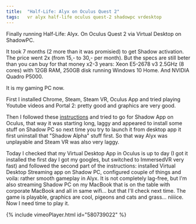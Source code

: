 ```yaml
---
title:  "Half-Life: Alyx on Oculus Quest 2"
tags:   vr alyx half-life oculus quest-2 shadowpc vrdesktop
---
```


Finally running Half-Life: Alyx. On Oculus Quest 2 via Virtual Desktop on ShadowPC.

It took 7 months (2 more than it was promisied) to get Shadow activation. The price went 2x (from 15,- to 30,- per month). But the specs are
still beter than you can buy for that money x2-3 years: Xeon E5-2678 v3 2.5GHz (8 cores) with 12GB RAM, 250GB disk running Windows 10
Home. And NVIDIA Quadro P5000.

It is my gaming PC now.

First I installed Chrome, Steam, Steam VR, Oculus App and tried playing Youtube videos and Portal 2: pretty good and graphics are very good.

Then I followed these [instructions](https://arvrtips.com/setup-shadow-pc-with-oculus-quest/#download-steam-stream-vr-and-oculus-home-pc-apps)
and tried to go for Shadow App on Oculus, that way it was starting long, laggy and appeared to install some stuff on Shadow PC so
next time you try to launch it from desktop app it first uninstall that "Shadow Alpha" stuff first. So that way Alyx was unplayable and
Steam VR was also very laggy.

Today I checked that my Virtual Desktop App in Oculus is up to day (I got it installed the first day I got my googles, but switched to
ImmersedVR very fast) and followed the second part of the instructions: installed Virtual Desktop Streaming app on Shadow PC, configured
couple of things and voila: rather smooth gameplay in Alyx. It is not completely lag-free, but I'm also streaming Shadow PC on my MacBook
that is on the table with corporate MacBook and all in same wifi... but that I'll check next time. The game is playable, graphics are cool,
pigeons and cats and grass... niiiice. Now I need time to play it.

{% include vimeoPlayer.html id="580739022" %}
